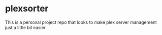 # plexsorter
This is a personal project repo that looks to make plex server management just a little bit easier

